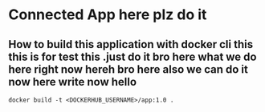 # Connected App here plz do it 

## How to build this application with docker cli this this is for test this .just do it bro here what we do here right now hereh bro  here also we can do it now here write now hello
```
docker build -t <DOCKERHUB_USERNAME>/app:1.0 .
```
